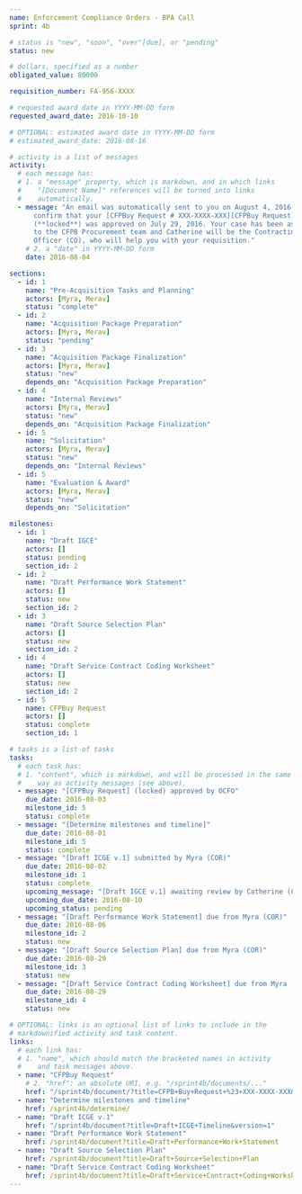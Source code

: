 ```yaml
---
name: Enforcement Compliance Orders - BPA Call
sprint: 4b

# status is "new", "soon", "over"[due], or "pending"
status: new

# dollars, specified as a number
obligated_value: 80000

requisition_number: FA-956-XXXX

# requested award date in YYYY-MM-DD form
requested_award_date: 2016-10-10

# OPTIONAL: estimated award date in YYYY-MM-DD form
# estimated_award_date: 2016-08-16

# activity is a list of messages
activity:
  # each message has:
  # 1. a "message" property, which is markdown, and in which links
  #    "[Document Name]" references will be turned into links
  #    automatically.
  - message: "An email was automatically sent to you on August 4, 2016 to
      confirm that your [CFPBuy Request # XXX-XXXX-XXX][CFPBuy Request]
      (**locked**) was approved on July 29, 2016. Your case has been assigned
      to the CFPB Procurement team and Catherine will be the Contracting
      Officer (CO), who will help you with your requisition."
    # 2. a "date" in YYYY-MM-DD form
    date: 2016-08-04

sections:
  - id: 1
    name: "Pre-Acquisition Tasks and Planning"
    actors: [Myra, Merav]
    status: "complete"
  - id: 2
    name: "Acquisition Package Preparation"
    actors: [Myra, Merav]
    status: "pending"
  - id: 3
    name: "Acquisition Package Finalization"
    actors: [Myra, Merav]
    status: "new"
    depends_on: "Acquisition Package Preparation"
  - id: 4
    name: "Internal Reviews"
    actors: [Myra, Merav]
    status: "new"
    depends_on: "Acquisition Package Finalization"
  - id: 5
    name: "Solicitation"
    actors: [Myra, Merav]
    status: "new"
    depends_on: "Internal Reviews"
  - id: 5
    name: "Evaluation & Award"
    actors: [Myra, Merav]
    status: "new"
    depends_on: "Solicitation"

milestones:
  - id: 1
    name: "Draft IGCE"
    actors: []
    status: pending
    section_id: 2
  - id: 2
    name: "Draft Performance Work Statement"
    actors: []
    status: new
    section_id: 2
  - id: 3
    name: "Draft Source Selection Plan"
    actors: []
    status: new
    section_id: 2
  - id: 4
    name: "Draft Service Contract Coding Worksheet"
    actors: []
    status: new
    section_id: 2
  - id: 5
    name: CFPBuy Request
    actors: []
    status: complete
    section_id: 1

# tasks is a list of tasks
tasks:
  # each task has:
  # 1. "content", which is markdown, and will be processed in the same
  #    way as activity messages (see above).
  - message: "[CFPBuy Request] (locked) approved by OCFO"
    due_date: 2016-08-03
    milestone_id: 5
    status: complete
  - message: "[Determine milestones and timeline]"
    due_date: 2016-08-01
    milestone_id: 5
    status: complete
  - message: "[Draft ICGE v.1] submitted by Myra (COR)"
    due_date: 2016-08-02
    milestone_id: 1
    status: complete
    upcoming_message: "[Draft IGCE v.1] awaiting review by Catherine (CO)"
    upcoming_due_date: 2016-08-10
    upcoming_status: pending
  - message: "[Draft Performance Work Statement] due from Myra (COR)"
    due_date: 2016-08-06
    milestone_id: 2
    status: new
  - message: "[Draft Source Selection Plan] due from Myra (COR)"
    due_date: 2016-08-29
    milestone_id: 3
    status: new
  - message: "[Draft Service Contract Coding Worksheet] due from Myra (COR)"
    due_date: 2016-08-29
    milestone_id: 4
    status: new

# OPTIONAL: links is an optional list of links to include in the
# markdownified activity and task content.
links:
  # each link has:
  # 1. "name", which should match the bracketed names in activity
  #    and task messages above.
  - name: "CFPBuy Request"
    # 2. "href": an absolute URI, e.g. "/sprint4b/documents/..."
    href: "/sprint4b/document/?title=CFPB+Buy+Request+%23+XXX-XXXX-XXX&locked=true"
  - name: "Determine milestones and timeline"
    href: /sprint4b/determine/
  - name: "Draft ICGE v.1"
    href: "/sprint4b/document?title=Draft+ICGE+Timeline&version=1"
  - name: "Draft Performance Work Statement"
    href: /sprint4b/document?title=Draft+Performance+Work+Statement
  - name: "Draft Source Selection Plan"
    href: /sprint4b/document?title=Draft+Source+Selection+Plan
  - name: "Draft Service Contract Coding Worksheet"
    href: /sprint4b/document?title=Draft+Service+Contract+Coding+Worksheet
---
```

